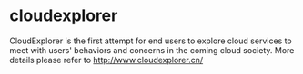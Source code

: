 cloudexplorer
=============

CloudExplorer is the first attempt for end users to explore cloud services to meet with users' behaviors and concerns in the coming cloud society. 
More details please refer to http://www.cloudexplorer.cn/
